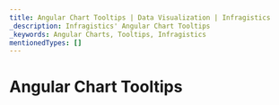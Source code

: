 ```yaml
---
title: Angular Chart Tooltips | Data Visualization | Infragistics
_description: Infragistics' Angular Chart Tooltips
_keywords: Angular Charts, Tooltips, Infragistics
mentionedTypes: []
---
```


# Angular Chart Tooltips

<!-- TODO combine
category-chart-tooltip-types.md
category-chart-tooltip-template.md
data-chart-series-tooltips.md
-->
